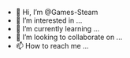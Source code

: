 - 👋 Hi, I’m @Games-Steam
- 👀 I’m interested in ...
- 🌱 I’m currently learning ...
- 💞️ I’m looking to collaborate on ...
- 📫 How to reach me ...

<!---
Games-Steam/Games-Steam is a ✨ special ✨ repository because its `README.md` (this file) appears on your GitHub profile.
You can click the Preview link to take a look at your changes.
--->
